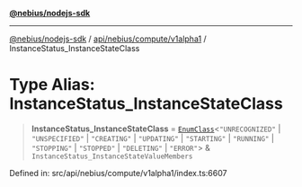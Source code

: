 [**@nebius/nodejs-sdk**](../../../../../README.md)

---

[@nebius/nodejs-sdk](../../../../../README.md) / [api/nebius/compute/v1alpha1](../README.md) / InstanceStatus_InstanceStateClass

# Type Alias: InstanceStatus_InstanceStateClass

> **InstanceStatus_InstanceStateClass** = [`EnumClass`](../../../../../runtime/protos/enum/type-aliases/EnumClass.md)\<`"UNRECOGNIZED"` \| `"UNSPECIFIED"` \| `"CREATING"` \| `"UPDATING"` \| `"STARTING"` \| `"RUNNING"` \| `"STOPPING"` \| `"STOPPED"` \| `"DELETING"` \| `"ERROR"`\> & `InstanceStatus_InstanceStateValueMembers`

Defined in: src/api/nebius/compute/v1alpha1/index.ts:6607
